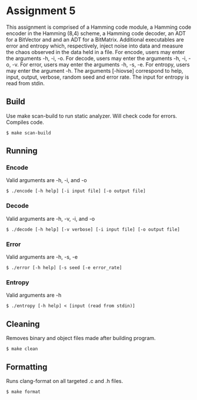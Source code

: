 # Assignment 5

This assignment is comprised of a Hamming code module, a Hamming code encoder in the Hamming (8,4) scheme, a Hamming code decoder, an ADT for a BitVector and and an ADT for a BitMatrix. Additional executables are error and entropy which, respectively, inject noise into data and measure the chaos observed in the data held in a file. For encode, users may enter the arguments -h, -i, -o. For decode, users may enter the arguments -h, -i, -o, -v. For error, users may enter the arguments -h, -s, -e. For entropy, users may enter the argument -h. The arguments [-hiovse] correspond to help, input, output, verbose, random seed and error rate. The input for entropy is read from stdin.

## Build

Use make scan-build to run static analyzer. Will check code for errors. Compiles code.

	$ make scan-build

## Running

### Encode

Valid arguments are -h, -i, and -o
	
	$ ./encode [-h help] [-i input file] [-o output file]

### Decode

Valid arguments are -h, -v, -i, and -o
	
	$ ./decode [-h help] [-v verbose] [-i input file] [-o output file]

### Error

Valid arguments are -h, -s, -e
	
	$ ./error [-h help] [-s seed [-e error_rate]

### Entropy

Valid arguments are -h
	
	$ ./entropy [-h help] < [input (read from stdin)]

## Cleaning

Removes binary and object files made after building program.

	$ make clean

## Formatting

Runs clang-format on all targeted .c and .h files.

	$ make format
